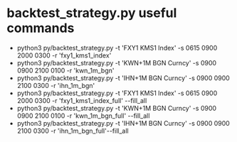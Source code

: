 # backtest_strategy.py useful commands

- python3 py/backtest_strategy.py -t 'FXY1 KMS1 Index' -s 0615 0900 2000 0300 -r 'fxy1_kms1_index' 
- python3 py/backtest_strategy.py -t 'KWN+1M BGN Curncy' -s 0900 0900 2100 0100 -r 'kwn_1m_bgn' 
- python3 py/backtest_strategy.py -t 'IHN+1M BGN Curncy' -s 0900 0900 2100 0300 -r 'ihn_1m_bgn' 
- python3 py/backtest_strategy.py -t 'FXY1 KMS1 Index' -s 0615 0900 2000 0300 -r 'fxy1_kms1_index_full' --fill_all
- python3 py/backtest_strategy.py -t 'KWN+1M BGN Curncy' -s 0900 0900 2100 0100 -r 'kwn_1m_bgn_full' --fill_all
- python3 py/backtest_strategy.py -t 'IHN+1M BGN Curncy' -s 0900 0900 2100 0300 -r 'ihn_1m_bgn_full'--fill_all
